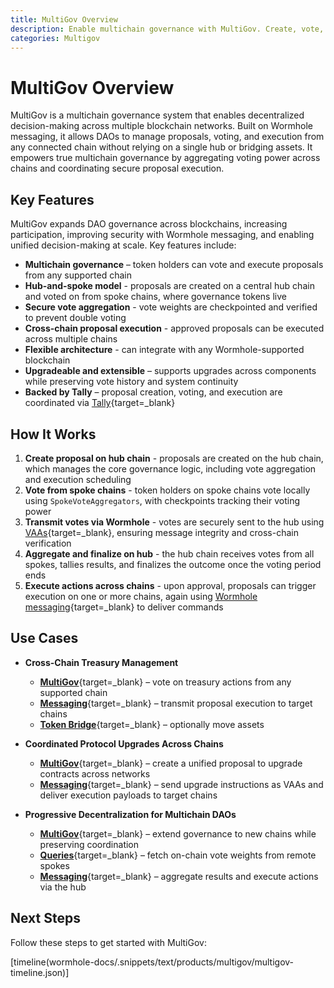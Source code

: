 ```yaml
---
title: MultiGov Overview
description: Enable multichain governance with MultiGov. Create, vote, and execute DAO proposals securely across Wormhole supported networks.
categories: Multigov
---
```


# MultiGov Overview 

MultiGov is a multichain governance system that enables decentralized decision-making across multiple blockchain networks. Built on Wormhole messaging, it allows DAOs to manage proposals, voting, and execution from any connected chain without relying on a single hub or bridging assets. It empowers true multichain governance by aggregating voting power across chains and coordinating secure proposal execution.

## Key Features

MultiGov expands DAO governance across blockchains, increasing participation, improving security with Wormhole messaging, and enabling unified decision-making at scale. Key features include:

- **Multichain governance** – token holders can vote and execute proposals from any supported chain
- **Hub-and-spoke model** - proposals are created on a central hub chain and voted on from spoke chains, where governance tokens live
- **Secure vote aggregation** - vote weights are checkpointed and verified to prevent double voting
- **Cross-chain proposal execution** - approved proposals can be executed across multiple chains
- **Flexible architecture** - can integrate with any Wormhole-supported blockchain
- **Upgradeable and extensible** – supports upgrades across components while preserving vote history and system continuity
- **Backed by Tally** – proposal creation, voting, and execution are coordinated via  [Tally](https://www.tally.xyz/get-started){target=\_blank}

## How It Works

1. **Create proposal on hub chain** - proposals are created on the hub chain, which manages the core governance logic, including vote aggregation and execution scheduling
2. **Vote from spoke chains** - token holders on spoke chains vote locally using `SpokeVoteAggregators`, with checkpoints tracking their voting power
3. **Transmit votes via Wormhole** - votes are securely sent to the hub using [VAAs](/docs/protocol/infrastructure/vaas/){target=\_blank}, ensuring message integrity and cross-chain verification
4. **Aggregate and finalize on hub** - the hub chain receives votes from all spokes, tallies results, and finalizes the outcome once the voting period ends
5. **Execute actions across chains** - upon approval, proposals can trigger execution on one or more chains, again using [Wormhole messaging](/docs/products/messaging/overview/){target=\_blank} to deliver commands

<!-- PUT SIMPLE DIAGRAM HERE -->

## Use Cases

- **Cross-Chain Treasury Management**

    - [**MultiGov**](/docs/products/multigov/get-started/){target=\_blank} – vote on treasury actions from any supported chain  
    - [**Messaging**](/docs/products/messaging/get-started/){target=\_blank} – transmit proposal execution to target chains
    - [**Token Bridge**](/docs/products/token-bridge/get-started/){target=\_blank} – optionally move assets 

- **Coordinated Protocol Upgrades Across Chains**

    - [**MultiGov**](/docs/products/multigov/get-started/){target=\_blank} – create a unified proposal to upgrade contracts across networks  
    - [**Messaging**](/docs/products/messaging/get-started/){target=\_blank} – send upgrade instructions as VAAs and deliver execution payloads to target chains 
    
- **Progressive Decentralization for Multichain DAOs**

    - [**MultiGov**](/docs/products/multigov/get-started/){target=\_blank} – extend governance to new chains while preserving coordination  
    - [**Queries**](/docs/products/queries/get-started/){target=\_blank} – fetch on-chain vote weights from remote spokes  
    - [**Messaging**](/docs/products/messaging/get-started/){target=\_blank} – aggregate results and execute actions via the hub 

## Next Steps

Follow these steps to get started with MultiGov:

[timeline(wormhole-docs/.snippets/text/products/multigov/multigov-timeline.json)]
